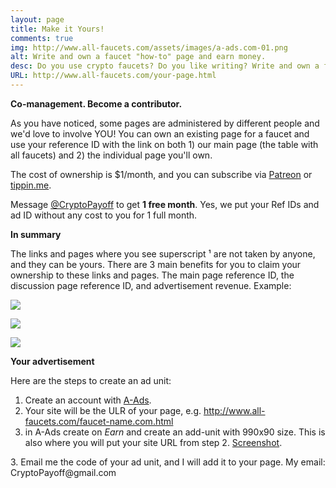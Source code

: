 ```yaml
---
layout: page
title: Make it Yours!
comments: true
img: http://www.all-faucets.com/assets/images/a-ads.com-01.png
alt: Write and own a faucet "how-to" page and earn money.
desc: Do you use crypto faucets? Do you like writing? Write and own a faucet "how-to" page and earn money from ads and your own Ref Id!
URL: http://www.all-faucets.com/your-page.html
---
```


**Co-management. Become a contributor.**

As you have noticed, some pages are administered by different people and we'd love to involve YOU! You can own an existing page for a faucet and use your reference ID with the link on both 1) our main page (the table with all faucets) and 2) the individual page you'll own.

The cost of ownership is $1/month, and you can subscribe via <a href="https://www.patreon.com/join/CryptoPayoff?" target="_blank">Patreon</a> or <a href="https://tippin.me/@CryptoPayoff" target="_blank">tippin.me</a>.

Message <a href="https://twitter.com/CryptoPayoff" target="_blank">@CryptoPayoff</a> to get <b>1 free month</b>. Yes, we put your Ref IDs and ad ID without any cost to you for 1 full month.

**In summary**

The links and pages where you see superscript ¹ are not taken by anyone, and they can be yours. There are 3 main benefits for you to claim your ownership to these links and pages. The main page reference ID, the discussion page reference ID, and advertisement revenue. Example:

<img src="your-page-01.png">
<p> </p>
<img src="your-page-02.png">
<p> </p>
<img src="your-page-03.png">
<p> </p>

**Your advertisement**

Here are the steps to create an ad unit:

1. Create an account with <a target="_blank" href='http://bit.ly/www-a-ads'>A-Ads</a>.
2. Your site will be the ULR of your page, e.g. http://www.all-faucets.com/faucet-name.com.html
3. in A-Ads create on <i>Earn</i> and create an add-unit with 990x90 size. This is also where you will put your site URL from step 2. <a href="/assets/images/a-ads.com-01.png">Screenshot</a>.
<p> </p>
3. Email me the code of your ad unit, and I will add it to your page. My email: CryptoPayoff@gmail.com
